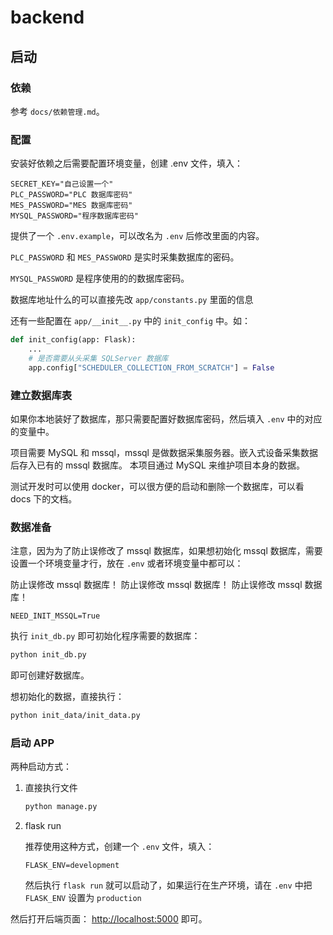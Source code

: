 # backend

## 启动

### 依赖

参考 `docs/依赖管理.md`。

### 配置

安装好依赖之后需要配置环境变量，创建 .env 文件，填入：

```dotenv
SECRET_KEY="自己设置一个"
PLC_PASSWORD="PLC 数据库密码"
MES_PASSWORD="MES 数据库密码"
MYSQL_PASSWORD="程序数据库密码"
```

提供了一个 `.env.example`，可以改名为 `.env` 后修改里面的内容。

`PLC_PASSWORD` 和 `MES_PASSWORD` 是实时采集数据库的密码。

`MYSQL_PASSWORD` 是程序使用的的数据库密码。

数据库地址什么的可以直接先改 `app/constants.py` 里面的信息

还有一些配置在 `app/__init__.py` 中的 `init_config` 中。如：

```python
def init_config(app: Flask):
    ...
    # 是否需要从头采集 SQLServer 数据库
    app.config["SCHEDULER_COLLECTION_FROM_SCRATCH"] = False
```

### 建立数据库表

如果你本地装好了数据库，那只需要配置好数据库密码，然后填入 `.env` 中的对应的变量中。

项目需要 MySQL 和 mssql，mssql 是做数据采集服务器。嵌入式设备采集数据后存入已有的 mssql 数据库。
本项目通过 MySQL 来维护项目本身的数据。

测试开发时可以使用 docker，可以很方便的启动和删除一个数据库，可以看 docs 下的文档。

### 数据准备

注意，因为为了防止误修改了 mssql 数据库，如果想初始化 mssql 数据库，需要设置一个环境变量才行，放在 `.env` 或者环境变量中都可以：

防止误修改 mssql 数据库！
防止误修改 mssql 数据库！
防止误修改 mssql 数据库！

```dotenv
NEED_INIT_MSSQL=True
```

执行 `init_db.py` 即可初始化程序需要的数据库：

```bash
python init_db.py
```

即可创建好数据库。

想初始化的数据，直接执行：

```bash
python init_data/init_data.py
```

### 启动 APP

两种启动方式：

1. 直接执行文件

    ```bash
    python manage.py
    ```

2. flask run

    推荐使用这种方式，创建一个 `.env` 文件，填入：

    ```dotenv
    FLASK_ENV=development
    ```

    然后执行 `flask run` 就可以启动了，如果运行在生产环境，请在 `.env` 中把 `FLASK_ENV` 设置为 `production`

然后打开后端页面： <http://localhost:5000> 即可。
